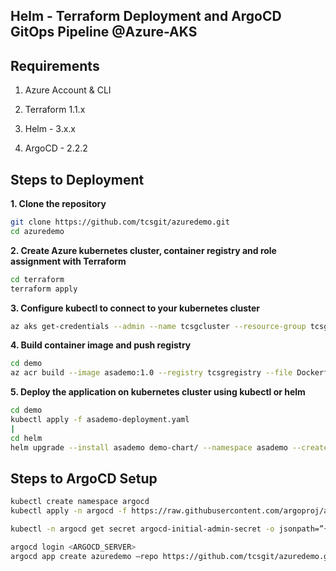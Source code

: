## Helm - Terraform Deployment and ArgoCD GitOps Pipeline @Azure-AKS

## Requirements

1. Azure Account & CLI

2. Terraform 1.1.x

2. Helm - 3.x.x

3. ArgoCD - 2.2.2

## Steps to Deployment

**1. Clone the repository**

```bash
git clone https://github.com/tcsgit/azuredemo.git
cd azuredemo
```

**2. Create Azure kubernetes cluster, container registry and role assignment with Terraform**

```bash
cd terraform
terraform apply
```

**3. Configure kubectl to connect to your kubernetes cluster**

```bash
az aks get-credentials --admin --name tcsgcluster --resource-group tcsgresources
```

**4. Build container image and push registry**

```bash
cd demo
az acr build --image asademo:1.0 --registry tcsgregistry --file Dockerfile .
```

**5. Deploy the application on kubernetes cluster using kubectl or helm**

```bash
cd demo
kubectl apply -f asademo-deployment.yaml
|
cd helm
helm upgrade --install asademo demo-chart/ --namespace asademo --create-namespace
```

## Steps to ArgoCD Setup

```bash
kubectl create namespace argocd
kubectl apply -n argocd -f https://raw.githubusercontent.com/argoproj/argo-cd/stable/manifests/install.yaml

kubectl -n argocd get secret argocd-initial-admin-secret -o jsonpath=”{.data.password}” | base64 -d && echo

argocd login <ARGOCD_SERVER>
argocd app create azuredemo –repo https://github.com/tcsgit/azuredemo.git –path helm/demo-chart –dest-server https://kubernetes.default.svc –dest-namespace default

```

